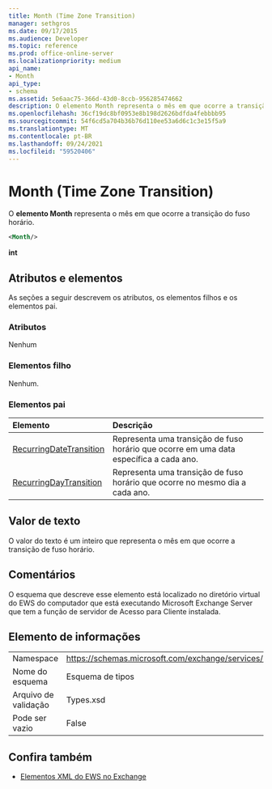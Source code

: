 ```yaml
---
title: Month (Time Zone Transition)
manager: sethgros
ms.date: 09/17/2015
ms.audience: Developer
ms.topic: reference
ms.prod: office-online-server
ms.localizationpriority: medium
api_name:
- Month
api_type:
- schema
ms.assetid: 5e6aac75-366d-43d0-8ccb-956285474662
description: O elemento Month representa o mês em que ocorre a transição do fuso horário.
ms.openlocfilehash: 36cf19dc8bf0953e8b198d2626bdfda4febbbb95
ms.sourcegitcommit: 54f6cd5a704b36b76d110ee53a6d6c1c3e15f5a9
ms.translationtype: MT
ms.contentlocale: pt-BR
ms.lasthandoff: 09/24/2021
ms.locfileid: "59520406"
---
```

# <a name="month-time-zone-transition"></a>Month (Time Zone Transition)

O **elemento Month** representa o mês em que ocorre a transição do fuso horário. 
  
```xml
<Month/>
```

 **int**
## <a name="attributes-and-elements"></a>Atributos e elementos

As seções a seguir descrevem os atributos, os elementos filhos e os elementos pai.
  
### <a name="attributes"></a>Atributos

Nenhum
  
### <a name="child-elements"></a>Elementos filho

Nenhum.
  
### <a name="parent-elements"></a>Elementos pai

|**Elemento**|**Descrição**|
|:-----|:-----|
|[RecurringDateTransition](recurringdatetransition.md) <br/> |Representa uma transição de fuso horário que ocorre em uma data específica a cada ano.  <br/> |
|[RecurringDayTransition](recurringdaytransition.md) <br/> |Representa uma transição de fuso horário que ocorre no mesmo dia a cada ano.  <br/> |
   
## <a name="text-value"></a>Valor de texto

O valor do texto é um inteiro que representa o mês em que ocorre a transição de fuso horário.
  
## <a name="remarks"></a>Comentários

O esquema que descreve esse elemento está localizado no diretório virtual do EWS do computador que está executando Microsoft Exchange Server que tem a função de servidor de Acesso para Cliente instalada.
  
## <a name="element-information"></a>Elemento de informações

|||
|:-----|:-----|
|Namespace  <br/> |https://schemas.microsoft.com/exchange/services/2006/types  <br/> |
|Nome do esquema  <br/> |Esquema de tipos  <br/> |
|Arquivo de validação  <br/> |Types.xsd  <br/> |
|Pode ser vazio  <br/> |False  <br/> |
   
## <a name="see-also"></a>Confira também



- [Elementos XML do EWS no Exchange](ews-xml-elements-in-exchange.md)

